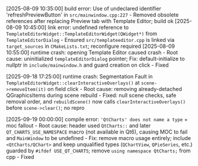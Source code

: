 [2025-08-09 10:35:00] build error: Use of undeclared identifier 'refreshPreviewButton' in `src/mainwindow.cpp:227` - Removed obsolete references after replacing Preview tab with Template Editor; build ok
[2025-08-09 10:45:00] link error: undefined reference to `TemplateEditorWidget::TemplateEditorWidget(QWidget*)` from `TemplateEditorDialog` - Ensured `src/templateeditor.cpp` is linked via `target_sources` in `CMakeLists.txt`; reconfigure required
[2025-08-09 10:55:00] runtime crash: opening Template Editor caused crash - Root cause: uninitialized `templateEditorDialog` pointer; Fix: default-initialize to nullptr in `include/mainwindow.h` and guard creation on click - Fixed


[2025-09-18 17:25:00] runtime crash: Segmentation Fault in `TemplateEditorWidget::clearInteractiveOverlays()` at `scene->removeItem(it)` on field click - Root cause: removing already-detached QGraphicsItems during scene rebuild - Fixed: null scene checks, safe removal order, and `rebuildScene()` now calls `clearInteractiveOverlays()` before `scene->clear()`; no repro

[2025-09-19 00:00:00] compile error: `'QtCharts' does not name a type` + moc fallout - Root cause: header used `QtCharts::` and later `QT_CHARTS_USE_NAMESPACE` macro (not available in Qt6), causing MOC to fail and `MainWindow` to be undefined - Fix: remove macro usage entirely; include `<QtCharts/QChart>` and keep unqualified types (`QChartView`, `QPieSeries`, etc.) guarded by `#ifdef USE_QT_CHARTS`; remove `using namespace QtCharts;` from cpp - Fixed